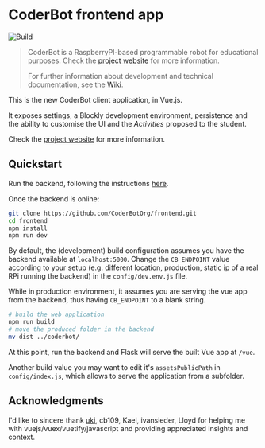 # CoderBot frontend app
![Build](https://github.com/CoderBotOrg/frontend/actions/workflows/build.yml/badge.svg)

> CoderBot is a RaspberryPI-based programmable robot for educational purposes. Check the [project website](https://www.coderbot.org) for more information.
>
> For further information about development and technical documentation, see the [Wiki](https://github.com/CoderBotOrg/coderbot/wiki).

This is the new CoderBot client application, in Vue.js.

It exposes settings, a Blockly development environment, persistence and the ability to customise the UI and the _Activities_ proposed to the student.

Check the [project website](https://www.coderbot.org) for more information.


## Quickstart

Run the backend, following the instructions [here](https://github.com/CoderBotOrg/coderbot/blob/develop/README.md).

Once the backend is online:

```bash
git clone https://github.com/CoderBotOrg/frontend.git
cd frontend
npm install
npm run dev
```

By default, the (development) build configuration assumes you have the backend available at `localhost:5000`. Change the `CB_ENDPOINT` value according to your setup (e.g. different location, production, static ip of a real RPi running the backend) in the `config/dev.env.js` file.

While in production environment, it assumes you are serving the vue app from the backend, thus having `CB_ENDPOINT` to a blank string.

```bash
# build the web application
npm run build
# move the produced folder in the backend
mv dist ../coderbot/
```

At this point, run the backend and Flask will serve the built Vue app at `/vue`.

Another build value you may want to edit it's `assetsPublicPath` in `config/index.js`, which allows to serve the application from a subfolder.

## Acknowledgments

I'd like to sincere thank [uki](https://uki.nz/cv), cb109, Kael, ivansieder, Lloyd for helping me with vuejs/vuex/vuetify/javascript and providing appreciated insights and context.


